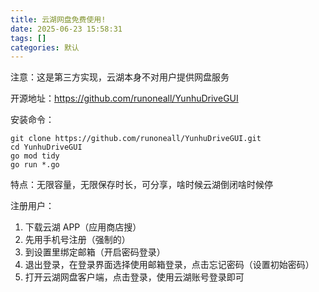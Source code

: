 ```yaml
---
title: 云湖网盘免费使用!
date: 2025-06-23 15:58:31
tags: []
categories: 默认
---
```


注意：这是第三方实现，云湖本身不对用户提供网盘服务

开源地址：https://github.com/runoneall/YunhuDriveGUI

安装命令：

```shell
git clone https://github.com/runoneall/YunhuDriveGUI.git
cd YunhuDriveGUI
go mod tidy
go run *.go
```

特点：无限容量，无限保存时长，可分享，啥时候云湖倒闭啥时候停

注册用户：

1. 下载云湖 APP（应用商店搜）
2. 先用手机号注册（强制的）
3. 到设置里绑定邮箱（开启密码登录）
4. 退出登录，在登录界面选择使用邮箱登录，点击忘记密码（设置初始密码）
5. 打开云湖网盘客户端，点击登录，使用云湖账号登录即可
